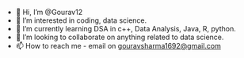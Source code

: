 - 👋 Hi, I’m @Gourav12
- 👀 I’m interested in coding, data science.
- 🌱 I’m currently learning DSA in c++, Data Analysis, Java, R, python.
- 💞️ I’m looking to collaborate on anything related to data science.
- 📫 How to reach me - email on gouravsharma1692@gmail.com

<!---
Mave16/Mave16 is a ✨ special ✨ repository because its `README.md` (this file) appears on your GitHub profile.
You can click the Preview link to take a look at your changes.
--->
